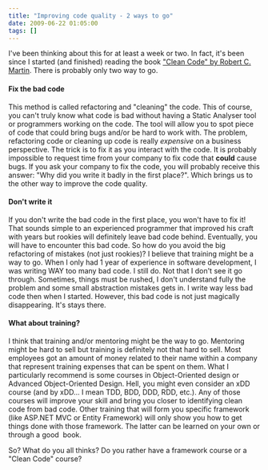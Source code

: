 ```yaml
---
title: "Improving code quality - 2 ways to go"
date: 2009-06-22 01:05:00
tags: []
---
```


I've been thinking about this for at least a week or two. In fact, it's been since I started (and finished) reading the book ["Clean Code" by Robert C. Martin](http://www.amazon.com/Clean-Code-Handbook-Software-Craftsmanship/dp/0132350882). There is probably only two way to go.

#### Fix the bad code

This method is called refactoring and "cleaning" the code. This of course, you can't truly know what code is bad without having a Static Analyser tool or programmers working on the code. The tool will allow you to spot piece of code that could bring bugs and/or be hard to work with. The problem, refactoring code or cleaning up code is really _expensive_ on a business perspective. The trick is to fix it as you interact with the code. It is probably impossible to request time from your company to fix code that **could** cause bugs. If you ask your company to fix the code, you will probably receive this answer: "Why did you write it badly in the first place?". Which brings us to the other way to improve the code quality.

#### Don't write it

If you don't write the bad code in the first place, you won't have to fix it! That sounds simple to an experienced programmer that improved his craft with years but rookies will definitely leave bad code behind. Eventually, you will have to encounter this bad code. So how do you avoid the big refactoring of mistakes (not just rookies)? I believe that training might be a way to go. When I only had 1 year of experience in software development, I was writing WAY too many bad code. I still do. Not that I don't see it go through. Sometimes, things must be rushed, I don't understand fully the problem and some small abstraction mistakes gets in. I write way less bad code then when I started. However, this bad code is not just magically disappearing. It's stays there.

#### What about training?

I think that training and/or mentoring might be the way to go. Mentoring might be hard to sell but training is definitely not that hard to sell. Most employees got an amount of money related to their name within a company that represent training expenses that can be spent on them. What I particularly recommend is some courses in Object-Oriented design or Advanced Object-Oriented Design. Hell, you might even consider an xDD course (and by xDD... I mean TDD, BDD, DDD, RDD, etc.). Any of those courses will improve your skill and bring you closer to identifying clean code from bad code. Other training that will form you specific framework (like ASP.NET MVC or Entity Framework) will only show you how to get things done with those framework. The latter can be learned on your own or through a good&nbsp; book.

So? What do you all thinks? Do you rather have a framework course or a "Clean Code" course?